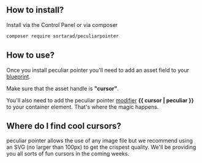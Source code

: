## How to install?
Install via the Control Panel or via composer

```bash
composer require sortarad/peculiarpointer
```

## How to use?
Once you install peculiar pointer you'll need to add an asset field to your [blueprint](https://statamic.dev/blueprints). 

Make sure that the asset handle is **"cursor"**. 

You'll also need to add the peculiar pointer [modifier](https://statamic.dev/modifiers/) **{{ cursor | peculiar }}** to your container element. That's where the magic happens.

## Where do I find cool cursors?
peculiar pointer allows the use of any image file but we recommend using an SVG (no larger than 100px) to get the crispest quality. We'll be providing you all sorts of fun cursors in the coming weeks.
